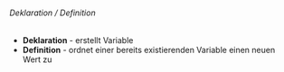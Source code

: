 ###### Deklaration / Definition
- **Deklaration** - erstellt Variable
- **Definition** - ordnet einer bereits existierenden Variable einen neuen Wert zu 
